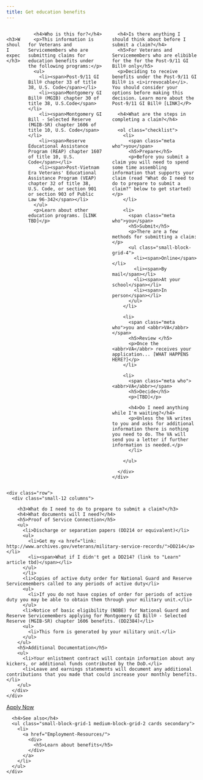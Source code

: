 ```yaml
---
title: Get education benefits
---
```


<div class="main" role="main">

<div class="section one">

  <div class="row">
    <div class="small-12 columns">

      <h3>What should I expect?</h3>

<!-- Who is this for? -->
      <h4>Who is this for?</h4>
      <p>This information is for Veterans and Servicemembers who are submitting claims for education benefits under the following programs:</p>
      <ul>
        <li><span>Post-9/11 GI Bill® chapter 33 of title 38, U.S. Code</span></li>
        <li><span>Montgomery GI Bill® (MGIB) chapter 30 of title 38, U.S.Code</span></li>
        <li><span>Montgomery GI Bill - Selected Reserve (MGIB-SR) chapter 1606 of title 10, U.S. Code</span></li>
        <li><span>Reserve Educational Assistance Program (REAP) chapter 1607 of title 10, U.S. Code</span></li>
        <li><span>Post-Vietnam Era Veterans' Educational Assistance Program (VEAP) chapter 32 of title 38, U.S. Code, or section 901 or section 903 of Public Law 96-342</span></li>
      </ul>
      <p>Learn about other education programs. [LINK TBD]</p>

<!-- How long will it take to submit a claim?
      <h4>How long will it take to submit a claim?</h4>
      <p>The current average (<a href="http://http://www.app.hospitalcompare.va.gov/index.cfm">data through March 2015,</a>) for the length of time to complete a claim for disability compensation once it has been submitted to the <abbr>VA</abbr> is 201.5 days (about 29 weeks or a little over six months).</p>
-->

      <h4>Is there anything I should think about before I submit a claim?</h4>
      <h5>For Veterans and Servicemembers who are elibible for the for the Post-9/11 GI Bill® only</h5>
      <p>Deciding to receive benefits under the Post-9/11 GI Bill® is <i>irrevocable</i>. You should consider your options before making this decision. Learn more about the Post-9/11 GI Bill® [LINK]</P>

      <h4>What are the steps in completing a claim?</h4>

      <ol class="checklist">
        <li>
          <span class="meta who">you</span>
          <h5>Prepare</h5>
          <p>Before you submit a claim you will need to spend some time assembling information that supports your claim (read "What do I need to do to prepare to submit a claim?" below to get started)</p>
        </li>

        <li>
          <span class="meta who">you</span>
          <h5>Submit</h5>
          <p>There are a few methods for submitting a claim:</p>
          <ul class="small-block-grid-4">
            <li><span>Online</span></li>
            <li><span>By mail</span></li>
            <li><span>At your school</span></li>
            <li><span>In person</span></li>
          </ul>
        </li>

        <li>
          <span class="meta who">you and <abbr>VA</abbr></span>
          <h5>Review </h5>
          <p>Once the <abbr>VA</abbr> receives your application... [WHAT HAPPENS HERE?]</p>
        </li>

        <li>
          <span class="meta who"><abbr>VA</abbr></span>
          <h5>Decide</h5>
          <p>[TBD]</p>

          <h4>Do I need anything while I'm waiting?</h4>
          <p>Unless the VA writes to you and asks for additional information there is nothing you need to do. The VA will send you a letter if further information is needed.</p>
          </li>

        </ul>

      </div>
    </div>

  </div>

  <div class="section two">

    <div class="row">
      <div class="small-12 columns">

        <h3>What do I need to do to prepare to submit a claim?</h3>
        <h4>What documents will I need?</h4>
        <h5>Proof of Service Connection</h5>
        <ul>
          <li>Discharge or separation papers (DD214 or equivalent)</li>
          <ul>
            <li>Get my <a href="link: http://www.archives.gov/veterans/military-service-records/">DD214</a></li>
            <li><span>What if I didn't get a DD214? (link to "Learn" article tbd)</span></li>
          </ul>
          </li>
          <li>Copies of active duty order for National Guard and Reserve Servicemembers called to any periods of active duty</li>
          <ul>
            <li>If you do not have copies of order for periods of active duty you may be able to obtain them through your military unit.</li>
          </ul>
          <li>Notice of basic eligibility (NOBE) for National Guard and Reserve Servicemembers applying for Montgomery GI Bill® - Selected Reserve (MGIB-SR) chapter 1606 benefits. (DD2384)</li>
          <ul>
            <li>This form is generated by your military unit.</li>
          </ul>
        </ul>
        <h5>Additional Documentation</h5>
        <ul>
          <li>Your enlistment contract will contain information about any kickers, or additional funds contributed by the DoD.</li>
          <li>Leave and earnings statements will document any additional contributions that you made that could increase your monthly benefits.</li>
        </ul>
      </div>
    </div>

  </div>

  <div class="action">
    <div class="row">
      <div class="small-12 columns">
        <a class="button start expand" href="#">Apply Now</a>
      </div>
    </div>
  </div>


</div>
</div>
</div>


<div class="navigation">

  <div class="row">
    <div class="small-12 columns">

      <h4>See also</h4>
      <ul class="small-block-grid-1 medium-block-grid-2 cards secondary">
        <li>
          <a href="Employment-Resources/">
            <div>
              <h5>Learn about benefits</h5>
            </div>
          </a>
        </li>
      </ul>
    </div>
  </div>
</div>

</div>
